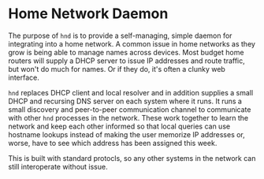 # Home Network Daemon

The purpose of `hnd` is to provide a self-managing, simple daemon for
integrating into a home network. A common issue in home networks as they grow is
being able to manage names across devices. Most budget home routers will supply
a DHCP server to issue IP addresses and route traffic, but won't do much for
names. Or if they do, it's often a clunky web interface.

`hnd` replaces DHCP client and local resolver and in addition supplies a small
DHCP and recursing DNS server on each system where it runs. It runs a small
discovery and peer-to-peer communication channel to communicate with other `hnd`
processes in the network. These work together to learn the network and keep each
other informed so that local queries can use hostname lookups instead of making
the user memorize IP addresses or, worse, have to see which address has been
assigned this week.

This is built with standard protocls, so any other systems in the network can
still interoperate without issue.
